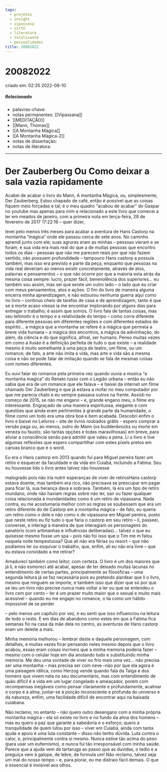 ```yaml
---
tags:
  - projetos
  - insight
  - vipassana
  - virtú
  - literatura
  - totalizante
  - pessoalidades
title: 20082022
---
```


# 20082022

criado em: 02:35 2022-08-10

##### Relacionado

- palavras-chave: 
- notas permanentes: [[Vipassana]]
- [[MEDITAÇÃO]] 
- [[Mann, Thomas]] 
- [[A Montanha Mágica]]
- [[A Montanha Mágica-2]]
- notas de dissertação:
- notas de literatura: 

---

# Der Zauberberg Ou Como deixar a sala vazia rapidamente

Acabei de acabar o livro do Mann, A montanha Mágica, ou, simplesmente, Der Zauberberg. Estou chapado de café, então é possível que as coisas fiquem meio forçadas e tal; é o meu quadro “acabou de acabar” do Gaspar no youtube mas apenas para mim e relacionado a este livro que comecei a ler em meados de janeiro, com a primeira nota em terça-feira, 28 de fevereiro de 2017 17:22:16 – quer dizer,

levei pelo menos três meses para acabar a aventura de Hans Castorp na montanha “mágica” onde ele passou cerca de sete anos. No caminho aprendi junto com ele; suas agruras eram as minhas – pessoas vieram e se foram, e sua vida era mais real do que a de muitas pessoas que encontro todos os dias – pessoas que não me parecem reais por que não fazem sentido, não possuem profundidade – tampouco Hans castorp a possuía também, mas isso era previsto e parte da peça, enquanto que pessoas na vida real deveriam ao menos existir concretamente, através de atos, palavras e pensamentos – o que não ocorre por que a maioria esta atrás da mesma coisa sempre: lucro, prazer fácil, benevolência dos superiores... eu também sou assim, mas sei que existe um outro lado – o lado que eu criar com meus pensamentos, atos e ações. O fim do livro de maneira alguma encerra minha aprendizagem, e não estourou nenhuma guerra aqui como no livro – continuo cheio de tarefas de casa e de aprendizagem, tanto é que se a morte acaso viesse ia me encontrar implorando por alguns dias para entregar o trabalho; é assim que somos. O livro fala de tantas coisas, mas seu leitmotiv é o tempo e a relatividade do tempo – como corre diferente para diferente pessoas em diferentes regiões e com diferentes estados de espírito... a mágica que a montanha se refere é a mágica que permeia a breve vida humana – a mágica dos encontros, a mágica da adivinhação, do além, da ciência e do que significa, afinal, ser humano. Penso muitas vezes em como a ilusão é a definição perfeita de tudo o que existe – a realidade mesmo é muito semelhante à uma peça de teatro, um filme, ou um romance; de fato, a arte não imita a vida, mas arte e vida são a mesma coisa e não se pode falar de imitação quando se fala de mesmas coisas com nomes diferentes.

Eu ouvi falar do romance pela primeira vez quando ouvia a musica “a montanha magica” do Renato russo com o Legião urbana – então eu não sabia que era de um romance que ele falava – e baixei da internet um filme chamado Der Zauberberg e que já estava a mofar no meu computador por que me parecia chato e eu sempre passava outros na frente. Assisti no começo de 2015, se não me engano – e, grande engano meu, o filme era interessante. Engraçado de uma maneira espirituosa, elegante e com questões que ainda eram pertinentes à grande parte da humanidade, o filme como um todo era uma obra boa e bem acabada. Descobri enfim o livro e baixei no Lelivros – site de livros roubados grátis - espero comprar a versão paga ou, ao menos, outro do Mann (os buddenbrocks ou morte em veneza ou fausto, são tantas opções e todas maravilhosas) em breve, para aliviar a consciência senão para admitir que valeu a pena. Li o livro e tive algumas reflexões que espero compartilhar com estes pixels pretos em canvas branco que é o word.

Eu era o Hans castorp em 2013 quando fui para Miguel pereira fazer um retiro e esquecer da faculdade e da vida em Cuiabá, incluindo a Fatima. Seu eu houvesse lido o livro antes talvez não houvesse

malogrado pois não iria nutrir esperanças de viver de retirosHans castorp estava doente, mas também era rico, não precisava se preocupar em pagar para ficar lá, sua herança dava e sobrava. Também, lá era um tipo de retiro mundano, onde não haviam regras sobre não ler, sair ou fazer qualquer coisa relacionada à mundanidades como é um retiro de vipassana. Nada contra, eu me acostumaria melhor com as regras se soubessem que era um retiro diferente do de Castorp em a montanha mágica – de fato, eu queria um retiro como o dele e não como o de vipassana em Miguel pereira, posto que neste retiro eu fiz tudo o que faria o castorp em seu retiro – li, passeei, conversei, e interagi à maneira de que interagiam os personagens do sanatório (com artimanhas e influências deliberadas)... talvez o que eu quisesse mesmo fosse um spa – pois não foi isso que o Tim me m falou naquela noite tempestuosa? Que ali não era férias ou resort – que não podíamos ler ou esquivar o trabalho, que, enfim, ali eu não era livre – que eu estava convidado a me retirar?

Amadureci também como leitor, com certeza. O livro é um dos maiores que já li, e não esmoreci até acabar, apesar de ter deixado muitas lacunas no entendimento de certas partes, principalmente as filosóficas – uma segunda leitura já se faz necessária pois eu pretendo alardear que li o livro, mesmo que ninguém se importe, e também isso que dizer que só por que se leu um livro não precise nunca mais voltar a ler ou que se entendeu o livro cem por cento – ler é um prazer muito maior que o sexual e muito mais acessível – quando eu me engajei no romance, o lia como um hábito impossível de se perder

– pelo menos um capítulo por vez, e eu senti que isso influenciou na leitura de todo o resto. E em dias de abandono como estes em que a Fatima fica semanas fio na casa da mãe dela no centro, as aventuras de Hans castorp eram um deleite a mais.

Minha memória melhorou – lembrar deste e daquele personagem, com detalhes, e muitas vezes ficar pensando neles mesmo depois que o livro acabou, essas eram coisas incríveis que a minha memoria poderia fazer – mesmo com o celular hoje em dia anotando tudo e substituindo minha memoria. Me deu uma vontade de viver no frio mais uma vez... não precisa ser uma montanha – mas precisa ser com neve –não por que ela agora é uma paisagem idílica, como Herzog vende quando fala da Taiga e dos homens que vivem nela no seu documentário, mas com entendimento de quão difícil é a vida em um lugar congelado e ameaçador, porém com recompensas inegáveis como pensar claramente e profundamente, acalmar o corpo e a alma, juntar-se à porção inconsciente e profunda do universo e da natureza, enfim, uma facilidade difícil de encontrar aqui na baixada cuiabana.

Não reclamo, no entanto – não quero outro desengano com a minha própria montanha mágica – ela só existe no livro e no fundo da alma dos homens –mas eu quero a paz que garante a sabedoria e o esforço; quero a tranquilidade de quem lutou por isso – viver em Cuiabá, ainda com tanta ajuda e apoio é uma luta constante – disso não tenho dúvida. Luta contra o calor, e, principalmente contra si mesmo. Nunca estive tão acima do peso (para usar um eufemismo), e nunca fui tão irresponsável com minha saúde. Parece que a ajuda vem de tartaruga ao passo que as duvidas, o tedio e a preguiça vem à galope, de lebre, de formula um! Não reclamo, talvez seja um mal do nosso tempo – e, para piorar, eu me distraio fácil demais. O que é essencial é invisível aos olhos.
